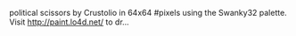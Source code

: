 political scissors by Crustolio in 64x64 #pixels using the Swanky32 palette. Visit http://paint.lo4d.net/ to dr... 
